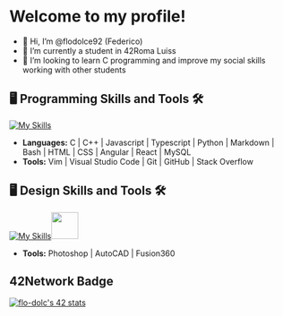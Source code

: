 # Welcome to my profile!

- 👋 Hi, I’m @flodolce92 (Federico)
- 🌱 I’m currently a student in 42Roma Luiss
- 💞️ I’m looking to learn C programming and improve my social skills working with other students

## 🖥️ Programming Skills and Tools 🛠️
[![My Skills](https://skillicons.dev/icons?i=c,cpp,javascript,typescript,python,md,bash,html,css,angular,react,mysql,vim,vscode,git,github,stackoverflow)](https://skillicons.dev)
- **Languages:** C | C++ | Javascript | Typescript | Python | Markdown | Bash | HTML | CSS | Angular | React | MySQL
- **Tools:** Vim | Visual Studio Code | Git | GitHub | Stack Overflow

## 🖥️ Design Skills and Tools 🛠️
[![My Skills](https://skillicons.dev/icons?i=ps,autocad)](https://skillicons.dev)<img src="https://seeklogo.com/images/A/autodesk-fusion-360-logo-7F72A76397-seeklogo.com.png" width="48" height="48" />
- **Tools:** Photoshop | AutoCAD | Fusion360

## 42Network Badge
[![flo-dolc's 42 stats](https://badge.mediaplus.ma/greenbinary/flo-dolc?1337Badge=off&42Network=off&UM6P=off)](https://github.com/oakoudad/badge42)
